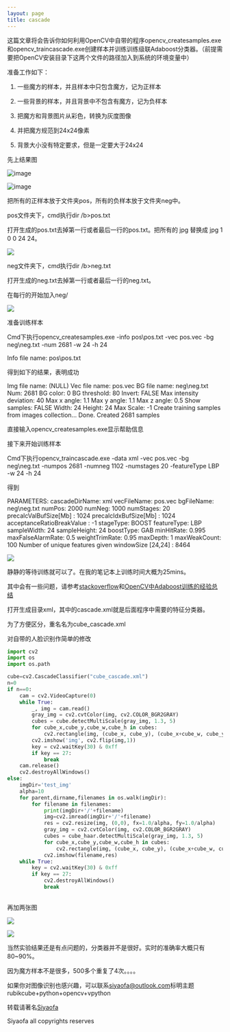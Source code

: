 ```yaml
---
layout: page
title: cascade
---
```


这篇文章将会告诉你如何利用OpenCV中自带的程序opencv\_createsamples.exe和opencv\_traincascade.exe创建样本并训练训练级联Adaboost分类器。（前提需要把OpenCV安装目录下这两个文件的路径加入到系统的环境变量中）

准备工作如下：

1. 一些魔方的样本，并且样本中只包含魔方，记为正样本

2. 一些背景的样本，并且背景中不包含有魔方，记为负样本

3. 把魔方和背景图片从彩色，转换为灰度图像

4. 并把魔方规范到24x24像素

5. 背景大小没有特定要求，但是一定要大于24x24

先上结果图

![image](media/d1954998aaff1a9f2043c7b6810f7f07.png)

![image](media/37cd79ebaf1577c4182ce98e801c0f5b.png)

把所有的正样本放于文件夹pos，所有的负样本放于文件夹neg中。

pos文件夹下，cmd执行dir /b\>pos.txt

打开生成的pos.txt去掉第一行或者最后一行的pos.txt。把所有的 jpg 替换成 jpg 1 0 0
24 24。

![](media/4eafc7ce0fd98a1e3386970b9a584937.png)

neg文件夹下，cmd执行dir /b\>neg.txt

打开生成的neg.txt去掉第一行或者最后一行的neg.txt。

在每行的开始加入neg/

![](media/6d5ce5ce6bc6a0683b71a77045d547ff.png)

准备训练样本

Cmd下执行opencv\_createsamples.exe -info pos\\pos.txt -vec pos.vec -bg
neg\\neg.txt -num 2681 -w 24 -h 24

Info file name: pos\\pos.txt

得到如下的结果，表明成功

Img file name: (NULL)
Vec file name: pos.vec
BG file name: neg\\neg.txt
Num: 2681
BG color: 0
BG threshold: 80
Invert: FALSE
Max intensity deviation: 40
Max x angle: 1.1
Max y angle: 1.1
Max z angle: 0.5
Show samples: FALSE
Width: 24
Height: 24
Max Scale: -1
Create training samples from images collection...
Done. Created 2681 samples

直接输入opencv\_createsamples.exe显示帮助信息

接下来开始训练样本

Cmd下执行opencv\_traincascade.exe -data xml -vec pos.vec -bg neg\\neg.txt
-numpos 2681 -numneg 1102 -numstages 20 -featureType LBP -w 24 -h 24

得到

PARAMETERS:
cascadeDirName: xml
vecFileName: pos.vec
bgFileName: neg\\neg.txt
numPos: 2000
numNeg: 1000
numStages: 20
precalcValBufSize[Mb] : 1024
precalcIdxBufSize[Mb] : 1024
acceptanceRatioBreakValue : -1
stageType: BOOST
featureType: LBP
sampleWidth: 24
sampleHeight: 24
boostType: GAB
minHitRate: 0.995
maxFalseAlarmRate: 0.5
weightTrimRate: 0.95
maxDepth: 1
maxWeakCount: 100
Number of unique features given windowSize [24,24] : 8464

![](media/69d5e404c700781586a7fdb310ca3da1.png)

静静的等待训练就可以了。在我的笔记本上训练时间大概为25mins。

其中会有一些问题，请参考[stackoverflow](http://stackoverflow.com/questions/16058080/how-to-train-cascade-properly)和[OpenCV中Adaboost训练的经验总结](http://blog.csdn.net/xidianzhimeng/article/details/42147601)

打开生成目录xml，其中的cascade.xml就是后面程序中需要的特征分类器。

为了方便区分，重名名为cube\_cascade.xml

对自带的人脸识别作简单的修改

```python
import cv2
import os
import os.path

cube=cv2.CascadeClassifier("cube_cascade.xml")
n=0
if n==0:
	cam = cv2.VideoCapture(0)
	while True:
		_, img = cam.read()
		gray_img = cv2.cvtColor(img, cv2.COLOR_BGR2GRAY)
		cubes = cube.detectMultiScale(gray_img, 1.3, 5)
		for cube_x,cube_y,cube_w,cube_h in cubes:
			cv2.rectangle(img, (cube_x, cube_y), (cube_x+cube_w, cube_y+cube_h), (0,255,0), 2)
		cv2.imshow('img', cv2.flip(img,1))			
		key = cv2.waitKey(30) & 0xff
		if key == 27:
			break
	cam.release()
	cv2.destroyAllWindows()
else:
	imgDir='test_img'
	alpha=10
	for parent,dirname,filenames in os.walk(imgDir):
		for filename in filenames:
			print(imgDir+'/'+filename)
			img=cv2.imread(imgDir+'/'+filename)
			res = cv2.resize(img, (0,0), fx=1.0/alpha, fy=1.0/alpha)
			gray_img = cv2.cvtColor(img, cv2.COLOR_BGR2GRAY)
			cubes = cube_haar.detectMultiScale(gray_img, 1.3, 5)
			for cube_x,cube_y,cube_w,cube_h in cubes:
				cv2.rectangle(img, (cube_x, cube_y), (cube_x+cube_w, cube_y+cube_h), (0,255,0), 2)
			cv2.imshow(filename,res)
	while True:
		key = cv2.waitKey(30) & 0xff
		if key == 27:
			cv2.destroyAllWindows()
			break	
	

```


再加两张图

![](media/75d7027f16de9eca3369464f0d40069e.png)

![](media/2a7e70ff2827246ab72638b14ea2f9ac.png)

当然实验结果还是有点问题的，分类器并不是很好。实时的准确率大概只有80\~90%。

因为魔方样本不是很多，500多个重复了4次。。。。

如果你对图像识别也感兴趣，可以联系[siyaofa@outlook.com](可以联系siyaofa@outlook.com)标明主题rubikcube+python+opencv+vpython

转载请著名[Siyaofa](https://siyaofa.github.io/)

Siyaofa all copyrights reserves
